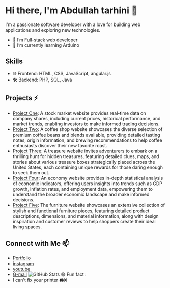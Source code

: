 # Hi there, I'm Abdullah tarhini 👋
I'm a passionate software developer with a love for building web applications and exploring new technologies.
- 👀 I’m Full-stack web developer
- 🌱 I’m currently learning Arduino
## Skills
- 🌐 Frontend: HTML, CSS, JavaScript, angular.js
- 🛠️ Backend: PHP, SQL, Java
## Projects ⚡
- [Project One](https://gomarket.rf.gd): A stock market website provides real-time data on company shares, including current prices, historical performance, and market trends, enabling investors to make informed trading decisions.
- [Project Two](https://coffeshop88.tiiny.site): A coffee shop website showcases the diverse selection of premium coffee beans and blends available, providing detailed tasting notes, origin information, and brewing recommendations to help coffee enthusiasts discover their new favorite roast.
- [Project Three](http://abtarhini-treasure.rf.gd): A treasure website invites adventurers to embark on a thrilling hunt for hidden treasures, featuring detailed clues, maps, and stories about various treasure boxes strategically placed across the United States, each containing unique rewards for those daring enough to seek them out.
- [Project Four](https://economy.tiiny.site/): An economy website provides in-depth statistical analysis of economic indicators, offering users insights into trends such as GDP growth, inflation rates, and employment data, empowering them to understand the broader economic landscape and make informed decisions.
- [Project Five](https://furniture49.tiiny.site): The furniture website showcases an extensive collection of stylish and functional furniture pieces, featuring detailed product descriptions, dimensions, and material information, along with design inspiration and customer reviews to help shoppers create their ideal living spaces.
## Connect with Me 📫
- [Portfolio](https://abdullahtarhini-portfolio.rf.gd)
- [instagram](https://www.instagram.com/web_developer.tarhini/)
- [youtube](www.youtube.com/@abdullahtarhini-k5u)
- [G-mail](abdullahtarhini55@gmail.com)
![GitHub Stats](https://github-readme-stats.vercel.app/api?username=TAR-MULTIPLEXER&show_icons=true)
😄 Fun fact :
- I can't fix your printer 🖨️❌

<!---
TAR-MULTIPLEXER/TAR-MULTIPLEXER is a ✨ special ✨ repository because its `README.md` (this file) appears on your GitHub profile.
You can click the Preview link to take a look at your changes.
--->
